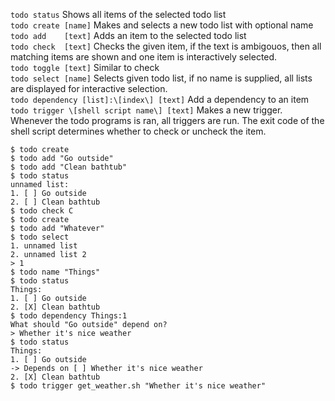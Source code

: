 `todo status`          Shows all items of the selected todo list<br>
`todo create [name]`   Makes and selects a new todo list with optional name<br>
`todo add    [text]`   Adds an item to the selected todo list <br>
`todo check  [text]`   Checks the given item, if the text is ambigouos, then all matching items are shown and one item is interactively selected.<br>
`todo toggle [text]`   Similar to check<br>
`todo select [name]`   Selects given todo list, if no name is supplied, all lists are displayed for interactive selection.<br>
`todo dependency [list]:\[index\] [text]` Add a dependency to an item<br>
`todo trigger \[shell script name\] [text]` Makes a new trigger. Whenever the todo programs is ran, all triggers are run. The exit code of the shell script determines whether to check or uncheck the item.<br>
```
$ todo create
$ todo add "Go outside"
$ todo add "Clean bathtub"
$ todo status
unnamed list:
1. [ ] Go outside
2. [ ] Clean bathtub
$ todo check C
$ todo create
$ todo add "Whatever"
$ todo select
1. unnamed list
2. unnamed list 2
> 1
$ todo name "Things"
$ todo status
Things:
1. [ ] Go outside
2. [X] Clean bathtub
$ todo dependency Things:1
What should "Go outside" depend on?
> Whether it's nice weather
$ todo status
Things:
1. [ ] Go outside
-> Depends on [ ] Whether it's nice weather
2. [X] Clean bathtub
$ todo trigger get_weather.sh "Whether it's nice weather"
```
